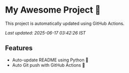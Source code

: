 # My Awesome Project 🚀

This project is automatically updated using GitHub Actions.

_Last updated: 2025-06-17 03:42:26 IST_

## Features
- Auto-update README using Python 🐍
- Auto Git push with GitHub Actions 🤖
